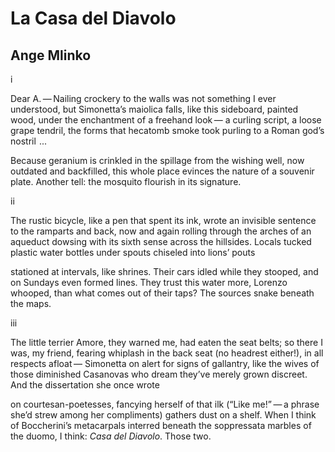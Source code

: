 # La Casa del Diavolo
## Ange Mlinko
i

Dear A. — Nailing crockery to the walls
was not something I ever understood,
but Simonetta’s maiolica falls,
like this sideboard, painted wood,
under the enchantment of a freehand look —
a curling script, a loose grape tendril,
the forms that hecatomb smoke took
purling to a Roman god’s nostril    ...

Because geranium is crinkled
in the spillage from the wishing well,
now outdated and backfilled,
this whole place evinces the nature
of a souvenir plate. Another tell:
the mosquito flourish in its signature.


ii

The rustic bicycle, like a pen
that spent its ink, wrote an invisible sentence
to the ramparts and back, now and again
rolling through the arches of an aqueduct
dowsing with its sixth sense
across the hillsides. Locals tucked
plastic water bottles under spouts
chiseled into lions’ pouts

stationed at intervals, like shrines.
Their cars idled while they stooped,
and on Sundays even formed lines.
They trust this water more, Lorenzo whooped,
than what comes out of their taps?
The sources snake beneath the maps.


iii

The little terrier Amore, they warned me,
had eaten the seat belts; so there I was,
my friend, fearing whiplash in the back seat
(no headrest either!), in all respects afloat —
Simonetta on alert for signs of gallantry,
like the wives of those diminished Casanovas
who dream they’ve merely grown discreet.
And the dissertation she once wrote

on courtesan-poetesses, fancying herself
of that ilk (“Like me!” — a phrase she’d strew
among her compliments) gathers dust on a shelf.
When I think of Boccherini’s metacarpals
interred beneath the soppressata marbles
of the duomo, I think: _Casa del Diavolo_. Those two.